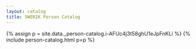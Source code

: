```yaml
---
layout: catalog
title: SWERIK Person Catalog
---
```

{% assign p = site.data._person-catalog.i-AFUc4j3t58ghU1eJpFnKLi %}
{% include person-catalog.html p=p %}

